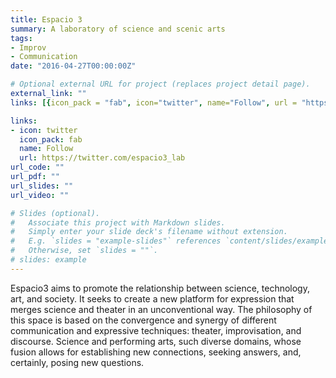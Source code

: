 ```yaml
---
title: Espacio 3
summary: A laboratory of science and scenic arts
tags:
- Improv
- Communication
date: "2016-04-27T00:00:00Z"

# Optional external URL for project (replaces project detail page).
external_link: ""
links: [{icon_pack = "fab", icon="twitter", name="Follow", url = "https://twitter.com/espacio3_lab"}]

links:
- icon: twitter
  icon_pack: fab
  name: Follow
  url: https://twitter.com/espacio3_lab
url_code: ""
url_pdf: ""
url_slides: ""
url_video: ""

# Slides (optional).
#   Associate this project with Markdown slides.
#   Simply enter your slide deck's filename without extension.
#   E.g. `slides = "example-slides"` references `content/slides/example-slides.md`.
#   Otherwise, set `slides = ""`.
# slides: example
---
```


Espacio3 aims to promote the relationship between science, technology, art, and society. It seeks to create a new platform for expression that merges science and theater in an unconventional way. The philosophy of this space is based on the convergence and synergy of different communication and expressive techniques: theater, improvisation, and discourse. Science and performing arts, such diverse domains, whose fusion allows for establishing new connections, seeking answers, and, certainly, posing new questions.
